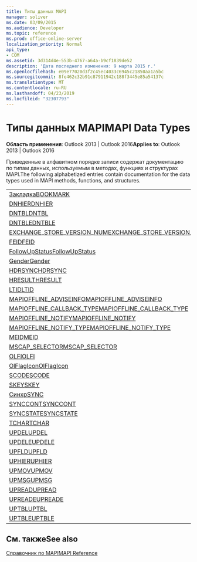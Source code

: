 ```yaml
---
title: Типы данных MAPI
manager: soliver
ms.date: 03/09/2015
ms.audience: Developer
ms.topic: reference
ms.prod: office-online-server
localization_priority: Normal
api_type:
- COM
ms.assetid: 3d314d4e-553b-4767-a64a-b9cf1839de52
description: 'Дата последнего изменения: 9 марта 2015 г.'
ms.openlocfilehash: e09e77020d3f2c45ec4033c6945c21850aa1a5bc
ms.sourcegitcommit: 8fe462c32b91c87911942c188f3445e85a54137c
ms.translationtype: MT
ms.contentlocale: ru-RU
ms.lasthandoff: 04/23/2019
ms.locfileid: "32307793"
---
```

# <a name="mapi-data-types"></a><span data-ttu-id="f5fe5-103">Типы данных MAPI</span><span class="sxs-lookup"><span data-stu-id="f5fe5-103">MAPI Data Types</span></span>

  
  
<span data-ttu-id="f5fe5-104">**Область применения**: Outlook 2013 | Outlook 2016</span><span class="sxs-lookup"><span data-stu-id="f5fe5-104">**Applies to**: Outlook 2013 | Outlook 2016</span></span> 
  
<span data-ttu-id="f5fe5-105">Приведенные в алфавитном порядке записи содержат документацию по типам данных, используемым в методах, функциях и структурах MAPI.</span><span class="sxs-lookup"><span data-stu-id="f5fe5-105">The following alphabetized entries contain documentation for the data types used in MAPI methods, functions, and structures.</span></span> 
  
||
|:-----|
|[<span data-ttu-id="f5fe5-106">Закладка</span><span class="sxs-lookup"><span data-stu-id="f5fe5-106">BOOKMARK</span></span>](bookmark.md) <br/> |
|[<span data-ttu-id="f5fe5-107">DNHIER</span><span class="sxs-lookup"><span data-stu-id="f5fe5-107">DNHIER</span></span>](dnhier.md) <br/> |
|[<span data-ttu-id="f5fe5-108">DNTBL</span><span class="sxs-lookup"><span data-stu-id="f5fe5-108">DNTBL</span></span>](dntbl.md) <br/> |
|[<span data-ttu-id="f5fe5-109">DNTBLE</span><span class="sxs-lookup"><span data-stu-id="f5fe5-109">DNTBLE</span></span>](dntble.md) <br/> |
|[<span data-ttu-id="f5fe5-110">EXCHANGE_STORE_VERSION_NUM</span><span class="sxs-lookup"><span data-stu-id="f5fe5-110">EXCHANGE_STORE_VERSION_NUM</span></span>](exchange_store_version_num.md) <br/> |
|[<span data-ttu-id="f5fe5-111">FEID</span><span class="sxs-lookup"><span data-stu-id="f5fe5-111">FEID</span></span>](feid.md) <br/> |
|[<span data-ttu-id="f5fe5-112">FollowUpStatus</span><span class="sxs-lookup"><span data-stu-id="f5fe5-112">FollowUpStatus</span></span>](followupstatus.md) <br/> |
|[<span data-ttu-id="f5fe5-113">Gender</span><span class="sxs-lookup"><span data-stu-id="f5fe5-113">Gender</span></span>](gender.md) <br/> |
|[<span data-ttu-id="f5fe5-114">HDRSYNC</span><span class="sxs-lookup"><span data-stu-id="f5fe5-114">HDRSYNC</span></span>](hdrsync.md) <br/> |
|[<span data-ttu-id="f5fe5-115">HRESULT</span><span class="sxs-lookup"><span data-stu-id="f5fe5-115">HRESULT</span></span>](hresult.md) <br/> |
|[<span data-ttu-id="f5fe5-116">LTID</span><span class="sxs-lookup"><span data-stu-id="f5fe5-116">LTID</span></span>](ltid.md) <br/> |
|[<span data-ttu-id="f5fe5-117">MAPIOFFLINE_ADVISEINFO</span><span class="sxs-lookup"><span data-stu-id="f5fe5-117">MAPIOFFLINE_ADVISEINFO</span></span>](mapioffline_adviseinfo.md) <br/> |
|[<span data-ttu-id="f5fe5-118">MAPIOFFLINE_CALLBACK_TYPE</span><span class="sxs-lookup"><span data-stu-id="f5fe5-118">MAPIOFFLINE_CALLBACK_TYPE</span></span>](mapioffline_callback_type.md) <br/> |
|[<span data-ttu-id="f5fe5-119">MAPIOFFLINE_NOTIFY</span><span class="sxs-lookup"><span data-stu-id="f5fe5-119">MAPIOFFLINE_NOTIFY</span></span>](mapioffline_notify.md) <br/> |
|[<span data-ttu-id="f5fe5-120">MAPIOFFLINE_NOTIFY_TYPE</span><span class="sxs-lookup"><span data-stu-id="f5fe5-120">MAPIOFFLINE_NOTIFY_TYPE</span></span>](mapioffline_notify_type.md) <br/> |
|[<span data-ttu-id="f5fe5-121">MEID</span><span class="sxs-lookup"><span data-stu-id="f5fe5-121">MEID</span></span>](meid.md) <br/> |
|[<span data-ttu-id="f5fe5-122">MSCAP_SELECTOR</span><span class="sxs-lookup"><span data-stu-id="f5fe5-122">MSCAP_SELECTOR</span></span>](mscap_selector.md) <br/> |
|[<span data-ttu-id="f5fe5-123">OLFI</span><span class="sxs-lookup"><span data-stu-id="f5fe5-123">OLFI</span></span>](olfi.md) <br/> |
|[<span data-ttu-id="f5fe5-124">OlFlagIcon</span><span class="sxs-lookup"><span data-stu-id="f5fe5-124">OlFlagIcon</span></span>](olflagicon.md) <br/> |
|[<span data-ttu-id="f5fe5-125">SCODE</span><span class="sxs-lookup"><span data-stu-id="f5fe5-125">SCODE</span></span>](scode.md) <br/> |
|[<span data-ttu-id="f5fe5-126">SKEY</span><span class="sxs-lookup"><span data-stu-id="f5fe5-126">SKEY</span></span>](skey.md) <br/> |
|[<span data-ttu-id="f5fe5-127">Синхр</span><span class="sxs-lookup"><span data-stu-id="f5fe5-127">SYNC</span></span>](sync.md) <br/> |
|[<span data-ttu-id="f5fe5-128">SYNCCONT</span><span class="sxs-lookup"><span data-stu-id="f5fe5-128">SYNCCONT</span></span>](synccont.md) <br/> |
|[<span data-ttu-id="f5fe5-129">SYNCSTATE</span><span class="sxs-lookup"><span data-stu-id="f5fe5-129">SYNCSTATE</span></span>](syncstate.md) <br/> |
|[<span data-ttu-id="f5fe5-130">TCHAR</span><span class="sxs-lookup"><span data-stu-id="f5fe5-130">TCHAR</span></span>](tchar.md) <br/> |
|[<span data-ttu-id="f5fe5-131">UPDEL</span><span class="sxs-lookup"><span data-stu-id="f5fe5-131">UPDEL</span></span>](updel.md) <br/> |
|[<span data-ttu-id="f5fe5-132">UPDELE</span><span class="sxs-lookup"><span data-stu-id="f5fe5-132">UPDELE</span></span>](updele.md) <br/> |
|[<span data-ttu-id="f5fe5-133">UPFLD</span><span class="sxs-lookup"><span data-stu-id="f5fe5-133">UPFLD</span></span>](upfld.md) <br/> |
|[<span data-ttu-id="f5fe5-134">UPHIER</span><span class="sxs-lookup"><span data-stu-id="f5fe5-134">UPHIER</span></span>](uphier.md) <br/> |
|[<span data-ttu-id="f5fe5-135">UPMOV</span><span class="sxs-lookup"><span data-stu-id="f5fe5-135">UPMOV</span></span>](upmov.md) <br/> |
|[<span data-ttu-id="f5fe5-136">UPMSG</span><span class="sxs-lookup"><span data-stu-id="f5fe5-136">UPMSG</span></span>](upmsg.md) <br/> |
|[<span data-ttu-id="f5fe5-137">UPREAD</span><span class="sxs-lookup"><span data-stu-id="f5fe5-137">UPREAD</span></span>](upread.md) <br/> |
|[<span data-ttu-id="f5fe5-138">UPREADE</span><span class="sxs-lookup"><span data-stu-id="f5fe5-138">UPREADE</span></span>](upreade.md) <br/> |
|[<span data-ttu-id="f5fe5-139">UPTBL</span><span class="sxs-lookup"><span data-stu-id="f5fe5-139">UPTBL</span></span>](uptbl.md) <br/> |
|[<span data-ttu-id="f5fe5-140">UPTBLE</span><span class="sxs-lookup"><span data-stu-id="f5fe5-140">UPTBLE</span></span>](uptble.md) <br/> |
   
## <a name="see-also"></a><span data-ttu-id="f5fe5-141">См. также</span><span class="sxs-lookup"><span data-stu-id="f5fe5-141">See also</span></span>



[<span data-ttu-id="f5fe5-142">Справочник по MAPI</span><span class="sxs-lookup"><span data-stu-id="f5fe5-142">MAPI Reference</span></span>](mapi-reference.md)

